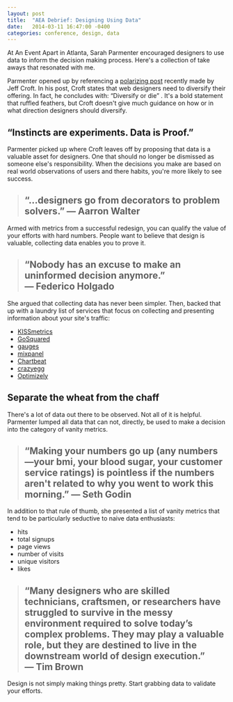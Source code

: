 ```yaml
---
layout: post
title:  "AEA Debrief: Designing Using Data"
date:   2014-03-11 16:47:00 -0400
categories: conference, design, data
---
```


At An Event Apart in Atlanta, Sarah Parmenter encouraged designers to use data to inform the decision making process. Here's a collection of take aways that resonated with me.

Parmenter opened up by referencing a [polarizing post](http://jeffcroft.com/blog/2014/jan/03/web-standards-killed-the-html-star) recently made by Jeff Croft. In his post, Croft states that web designers need to diversify their offering. In fact, he concludes with: “Diversify or die” . It's a bold statement that ruffled feathers, but Croft doesn't give much guidance on how or in what direction designers should diversify. 

## “Instincts are experiments. Data is Proof.”

Parmenter picked up where Croft leaves off by proposing that data is a valuable asset for designers. One that should no longer be dismissed as someone else's responsibility. When the decisions you make are based on real world observations of users and there habits, you're more likely to see success. 

> ## “…designers go from decorators to problem solvers.” —&nbsp;Aarron&nbsp;Walter

Armed with metrics from a successful redesign, you can qualify the value of your efforts with hard numbers. People want to believe that design is valuable, collecting data enables you to prove it.  

> ## “Nobody has an excuse to make an uninformed decision anymore.” —&nbsp;Federico&nbsp;Holgado

She argued that collecting data has never been simpler. Then, backed that up with a laundry list of services that focus on collecting and presenting information about your site's traffic:

* [KISSmetrics](https://www.kissmetrics.com/)
* [GoSquared](https://www.gosquared.com/)
* [gauges](http://get.gaug.es/)
* [mixpanel](https://mixpanel.com/)
* [Chartbeat](https://chartbeat.com/)
* [crazyegg](http://www.crazyegg.com/)
* [Optimizely](https://www.optimizely.com/)

## Separate the wheat from the chaff

There's a lot of data out there to be observed. Not all of it is helpful. Parmenter lumped all data that can not, directly, be used to make a decision into the category of vanity metrics. 

> ## “Making your numbers go up (any numbers—your bmi, your blood sugar, your customer service ratings) is pointless if the numbers aren't related to why you went to work this morning.” —&nbsp;Seth&nbsp;Godin

In addition to that rule of thumb, she presented a list of vanity metrics that tend to be particularly seductive to naive data enthusiasts:

- hits
- total signups
- page views
- number of visits
- unique visitors
- likes

> ## “Many designers who are skilled technicians, craftsmen, or researchers have struggled to survive in the messy environment required to solve today’s complex problems. They may play a valuable role, but they are destined to live in the downstream world of design execution.” —&nbsp;Tim&nbsp;Brown

Design is not simply making things pretty. Start grabbing data to validate your efforts. 
